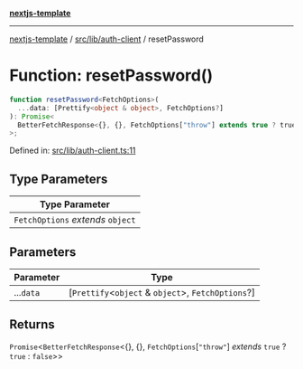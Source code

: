 [**nextjs-template**](README.md)

---

[nextjs-template](README.md) / [src/lib/auth-client](src.lib.auth-client.md) / resetPassword

# Function: resetPassword()

```ts
function resetPassword<FetchOptions>(
  ...data: [Prettify<object & object>, FetchOptions?]
): Promise<
  BetterFetchResponse<{}, {}, FetchOptions["throw"] extends true ? true : false>
>;
```

Defined in: [src/lib/auth-client.ts:11](https://github.com/mariolim96/Easy-Check-In/blob/e840a4393cceae48bed5204292fc61d73f9f5dbb/src/lib/auth-client.ts#L11)

## Type Parameters

| Type Parameter                    |
| --------------------------------- |
| `FetchOptions` _extends_ `object` |

## Parameters

| Parameter | Type                                                   |
| --------- | ------------------------------------------------------ |
| ...`data` | \[`Prettify`\<`object` & `object`\>, `FetchOptions`?\] |

## Returns

`Promise`\<`BetterFetchResponse`\<\{\}, \{\}, `FetchOptions`\[`"throw"`\] _extends_ `true` ? `true` : `false`\>\>
